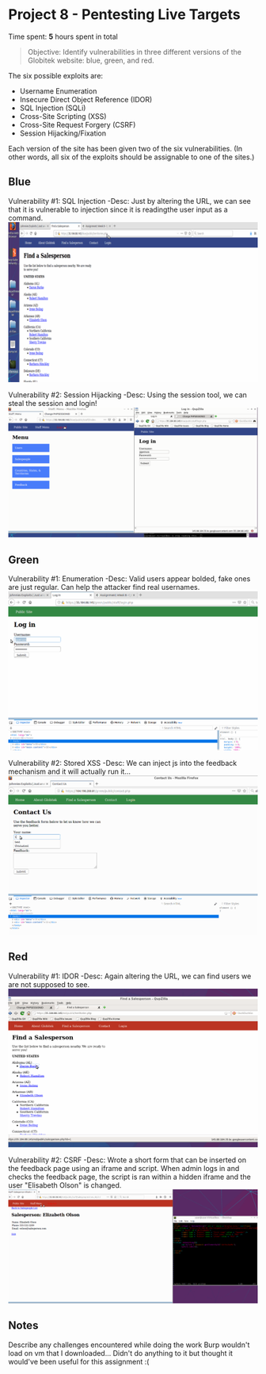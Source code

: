 # Project 8 - Pentesting Live Targets

Time spent: **5** hours spent in total

> Objective: Identify vulnerabilities in three different versions of the Globitek website: blue, green, and red.

The six possible exploits are:
* Username Enumeration
* Insecure Direct Object Reference (IDOR)
* SQL Injection (SQLi)
* Cross-Site Scripting (XSS)
* Cross-Site Request Forgery (CSRF)
* Session Hijacking/Fixation

Each version of the site has been given two of the six vulnerabilities. (In other words, all six of the exploits should be assignable to one of the sites.)

## Blue

Vulnerability #1: SQL Injection
  -Desc: Just by altering the URL, we can see that it is vulnerable to injection since it is readingthe user input as a command.
![](week8Gif/blue1.gif)


Vulnerability #2: Session Hijacking
  -Desc: Using the session tool, we can steal the session and login!
![](week8Gif/blue2.gif)

## Green

Vulnerability #1: Enumeration
  -Desc: Valid users appear bolded, fake ones are just regular. Can help the attacker find real usernames.
![](week8Gif/green1.gif)


Vulnerability #2: Stored XSS
  -Desc: We can inject js into the feedback mechanism and it will actually run it...
![](week8Gif/green2.gif)

## Red

Vulnerability #1: IDOR
  -Desc: Again altering the URL, we can find users we are not supposed to see.
![](week8Gif/red1.gif)


Vulnerability #2: CSRF
  -Desc: Wrote a short form that can be inserted on the feedback page using an iframe and script. When admin logs in and checks the feedback page, the script is ran within a hidden iframe and the user "Elisabeth Olson" is changed.
![](week8Gif/red2.gif)

## Notes

Describe any challenges encountered while doing the work
Burp wouldn't load on vm that I downloaded... Didn't do anything to it but thought it would've been useful for this assignment :(
